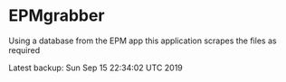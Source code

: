 # EPMgrabber
Using a database from the EPM app this application scrapes the files as required


Latest backup: Sun Sep 15 22:34:02 UTC 2019
